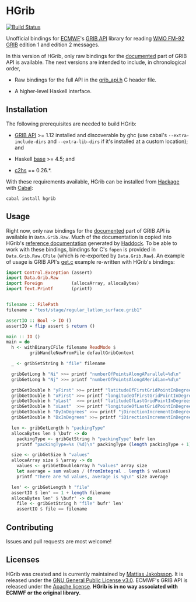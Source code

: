 # HGrib

[![Build Status](https://travis-ci.org/mjakob/hgrib.svg?branch=develop)](https://travis-ci.org/mjakob/hgrib)

Unofficial bindings for [ECMWF][]'s [GRIB API][] library for reading
[WMO FM-92 GRIB][] edition 1 and edition 2 messages.

In this version of HGrib, only raw bindings for the
[documented][GRIB Docs] part of GRIB API is available.  The next
versions are intended to include, in chronological order,

  * Raw bindings for the full API in the [grib_api.h][GRIB Header] C
    header file.

  * A higher-level Haskell interface.


## Installation

The following prerequisites are needed to build HGrib:

  * [GRIB API][] >= 1.12 installed and discoverable by ghc (use
    cabal's `--extra-include-dirs` and `--extra-lib-dirs` if it's
    installed at a custom location); and

  * Haskell [base][] >= 4.5; and

  * [c2hs][] == 0.26.*.

With these requirements available, HGrib can be installed from
[Hackage][] with [Cabal][]:

```
cabal install hgrib
```


## Usage

Right now, only raw bindings for the [documented][GRIB Docs] part of
GRIB API is available in `Data.Grib.Raw`.  Much of the documentation
is copied into HGrib's [reference documentation][HGrib Docs] generated
by [Haddock][].  To be able to work with these bindings, bindings for
C's `fopen` is provided in `Data.Grib.Raw.CFile` (which is re-exported
by `Data.Grib.Raw`).  An example of usage is GRIB API's
[get.c][GRIB Get] example re-written with HGrib's bindings:

```haskell
import Control.Exception (assert)
import Data.Grib.Raw
import Foreign           (allocaArray, allocaBytes)
import Text.Printf       (printf)


filename :: FilePath
filename = "test/stage/regular_latlon_surface.grib1"

assertIO :: Bool -> IO ()
assertIO = flip assert $ return ()

main :: IO ()
main = do
  h <- withBinaryCFile filename ReadMode $
         gribHandleNewFromFile defaultGribContext

  _ <- gribSetString h "file" filename

  gribGetLong h "Ni" >>= printf "numberOfPointsAlongAParallel=%d\n"
  gribGetLong h "Nj" >>= printf "numberOfPointsAlongAMeridian=%d\n"

  gribGetDouble h "yFirst" >>= printf "latitudeOfFirstGridPointInDegrees=%g\n"
  gribGetDouble h "xFirst" >>= printf "longitudeOfFirstGridPointInDegrees=%g\n"
  gribGetDouble h "yLast"  >>= printf "latitudeOfLastGridPointInDegrees=%g\n"
  gribGetDouble h "xLast"  >>= printf "longitudeOfLastGridPointInDegrees=%g\n"
  gribGetDouble h "DyInDegrees" >>= printf "jDirectionIncrementInDegrees=%g\n"
  gribGetDouble h "DxInDegrees" >>= printf "iDirectionIncrementInDegrees=%g\n"

  len <- gribGetLength h "packingType"
  allocaBytes len $ \bufr -> do
    packingType <- gribGetString h "packingType" bufr len
    printf "packingType=%s (%d)\n" packingType (length packingType + 1)

  size <- gribGetSize h "values"
  allocaArray size $ \array -> do
    values <- gribGetDoubleArray h "values" array size
    let average = sum values / (fromIntegral . length $ values)
    printf "There are %d values, average is %g\n" size average

  len' <- gribGetLength h "file"
  assertIO $ len' == 1 + length filename
  allocaBytes len' $ \bufr' -> do
    file <- gribGetString h "file" bufr' len'
    assertIO $ file == filename
```


## Contributing

Issues and pull requests are most welcome!


## Licenses

HGrib was created and is currently maintained by
[Mattias Jakobsson][].  It is released under the
[GNU General Public License v3.0][GPL3].  ECMWF's GRIB API is released
under the [Apache license][].  **HGrib is in no way associated with
ECMWF or the original library.**


[Apache license]:    https://software.ecmwf.int/wiki/display/GRIB/License
[base]:              http://hackage.haskell.org/package/base
[c2hs]:              https://github.com/haskell/c2hs
[Cabal]:             https://www.haskell.org/cabal/
[ECMWF]:             http://www.ecmwf.int/
[GPL3]:              http://www.gnu.org/licenses/gpl-3.0.html
[GRIB API]:          https://software.ecmwf.int/wiki/display/GRIB/Home
[GRIB Docs]:         https://software.ecmwf.int/wiki/display/GRIB/Module+Index
[GRIB Get]:          https://software.ecmwf.int/wiki/display/GRIB/get.c
[GRIB Header]:       https://software.ecmwf.int/wiki/display/GRIB/grib_api.h+File+Reference
[Hackage]:           http://hackage.haskell.org/
[Haddock]:           https://www.haskell.org/haddock/
[HGRIB Docs]:        https://hackage.haskell.org/package/hgrib
[Mattias Jakobsson]: https://github.com/mjakob
[WMO FM-92 GRIB]:    http://www.wmo.int/pages/prog/www/WMOCodes/Guides/GRIB/Introduction_GRIB1-GRIB2.pdf
